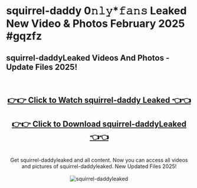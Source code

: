 # squirrel-daddy 0𝚗𝚕𝚢*𝚏𝚊𝚗𝚜 Leaked New Video & Photos February 2025 #gqzfz

<h2>squirrel-daddyLeaked Videos And Photos - Update Files 2025!</h2>
<br>
<div align="center">
<h2><a href="https://mediaupload.pro?title=squirrel-daddy&ref=11F" rel="nofollow">👉👉 Click to Watch squirrel-daddy Leaked 👈👈</a></h2>
<h2><a href="https://mediaupload.pro?title=squirrel-daddy&ref=11F" rel="nofollow">👉👉 Click to Download squirrel-daddyLeaked 👈👈</a></h2>
<br>
Get squirrel-daddyleaked and all content. Now you can access all videos and pictures of squirrel-daddyleaked. New Updated Files 2025!
<br>
<br>
<a href="https://mediaupload.pro?title=squirrel-daddy&ref=11F" rel="nofollow" data-target="animated-image.originalLink"><img src="https://i.ibb.co/Gkj2r4b/banner.png" alt="squirrel-daddyleaked" style="max-width: 100%; display: inline-block;" data-target="animated-image.originalImage"></a>
</div>
<br>

